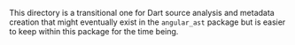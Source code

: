 This directory is a transitional one for Dart source analysis and metadata
creation that might eventually exist in the `angular_ast` package but is easier
to keep within this package for the time being.
